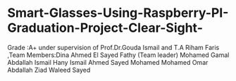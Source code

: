 # Smart-Glasses-Using-Raspberry-PI-Graduation-Project-Clear-Sight-
Grade :A+ under supervision of Prof.Dr.Gouda Ismail and T.A Riham Faris ,Team Members:Dina Ahmed El Sayed Fathy (Team leader) Mohamed Gamal Abdallah Ismail Hany Ismail Ahmed Sayed Mohamed Mohamed Omar Abdallah  Ziad Waleed Sayed
